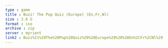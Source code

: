 ```yaml
---
type : game
title : Buzz! The Pop Quiz (Europe) (En,Fr,Nl)
size : 3.6 G
format : iso
archive : zip
server : myrient
link2 : Buzz%21%20The%20Pop%20Quiz%20%28Europe%29%20%28En%2CFr%2CNl%29
---
```

